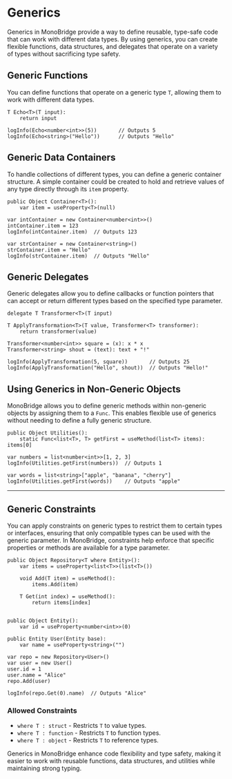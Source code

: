 # Generics

Generics in MonoBridge provide a way to define reusable, type-safe code that can work with different data types. By using generics, you can create flexible functions, data structures, and delegates that operate on a variety of types without sacrificing type safety.

## Generic Functions

You can define functions that operate on a generic type `T`, allowing them to work with different data types.

```monobridge
T Echo<T>(T input):
    return input

logInfo(Echo<number<int>>(5))       // Outputs 5
logInfo(Echo<string>("Hello"))      // Outputs "Hello"
```

## Generic Data Containers

To handle collections of different types, you can define a generic container structure. A simple container could be created to hold and retrieve values of any type directly through its `item` property.

```monobridge
public Object Container<T>():
    var item = useProperty<T>(null)

var intContainer = new Container<number<int>>()
intContainer.item = 123
logInfo(intContainer.item)  // Outputs 123

var strContainer = new Container<string>()
strContainer.item = "Hello"
logInfo(strContainer.item)  // Outputs "Hello"
```

## Generic Delegates

Generic delegates allow you to define callbacks or function pointers that can accept or return different types based on the specified type parameter.

```monobridge
delegate T Transformer<T>(T input)

T ApplyTransformation<T>(T value, Transformer<T> transformer):
    return transformer(value)

Transformer<number<int>> square = (x): x * x
Transformer<string> shout = (text): text + "!"

logInfo(ApplyTransformation(5, square))       // Outputs 25
logInfo(ApplyTransformation("Hello", shout))  // Outputs "Hello!"
```

## Using Generics in Non-Generic Objects

MonoBridge allows you to define generic methods within non-generic objects by assigning them to a `Func`. This enables flexible use of generics without needing to define a fully generic structure.

```monobridge
public Object Utilities():
    static Func<list<T>, T> getFirst = useMethod(list<T> items): items[0]

var numbers = list<number<int>>[1, 2, 3]
logInfo(Utilities.getFirst(numbers))  // Outputs 1

var words = list<string>["apple", "banana", "cherry"]
logInfo(Utilities.getFirst(words))    // Outputs "apple"
```

---

## Generic Constraints

You can apply constraints on generic types to restrict them to certain types or interfaces, ensuring that only compatible types can be used with the generic parameter. In MonoBridge, constraints help enforce that specific properties or methods are available for a type parameter.

```monobridge
public Object Repository<T where Entity>(): 
    var items = useProperty<list<T>>(list<T>())

    void Add(T item) = useMethod():
        items.Add(item)

    T Get(int index) = useMethod():
        return items[index]


public Object Entity():
    var id = useProperty<number<int>>(0)

public Entity User(Entity base):
    var name = useProperty<string>("")

var repo = new Repository<User>()
var user = new User()
user.id = 1
user.name = "Alice"
repo.Add(user)

logInfo(repo.Get(0).name)  // Outputs "Alice"
```

### Allowed Constraints

- `where T : struct` - Restricts `T` to value types.
- `where T : function` - Restricts `T` to function types.
- `where T : object` - Restricts `T` to reference types.

Generics in MonoBridge enhance code flexibility and type safety, making it easier to work with reusable functions, data structures, and utilities while maintaining strong typing.

